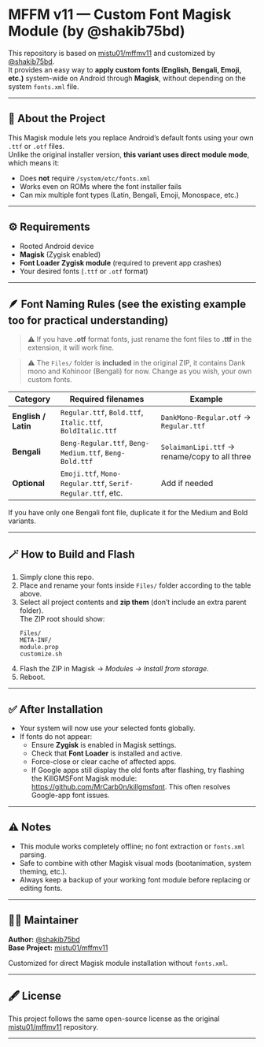 # MFFM v11 — Custom Font Magisk Module (by @shakib75bd)

This repository is based on [mistu01/mffmv11](https://github.com/mistu01/mffmv11) and customized by [@shakib75bd](https://github.com/shakib75bd).  
It provides an easy way to **apply custom fonts (English, Bengali, Emoji, etc.)** system-wide on Android through **Magisk**, without depending on the system `fonts.xml` file.

---

## 🧩 About the Project

This Magisk module lets you replace Android’s default fonts using your own `.ttf` or `.otf` files.  
Unlike the original installer version, **this variant uses direct module mode**, which means it:
- Does **not** require `/system/etc/fonts.xml`
- Works even on ROMs where the font installer fails
- Can mix multiple font types (Latin, Bengali, Emoji, Monospace, etc.)

---

## ⚙️ Requirements

- Rooted Android device  
- **Magisk** (Zygisk enabled)  
- **Font Loader Zygisk module** (required to prevent app crashes)  
- Your desired fonts (`.ttf` or `.otf` format)

---

## 🪶 Font Naming Rules (see the existing example too for practical understanding)

> ⚠️ If you have **.otf** format fonts, just rename the font files to **.ttf** in the extension, it will work fine.

> ⚠️ The `Files/` folder is **included** in the original ZIP, it contains
Dank mono and Kohinoor (Bengali) for now. Change as you wish, your own custom fonts.

| Category | Required filenames | Example |
|-----------|--------------------|----------|
| **English / Latin** | `Regular.ttf`, `Bold.ttf`, `Italic.ttf`, `BoldItalic.ttf` | `DankMono-Regular.otf` → `Regular.ttf` |
| **Bengali** | `Beng-Regular.ttf`, `Beng-Medium.ttf`, `Beng-Bold.ttf` | `SolaimanLipi.ttf` → rename/copy to all three |
| **Optional** | `Emoji.ttf`, `Mono-Regular.ttf`, `Serif-Regular.ttf`, etc. | Add if needed |

If you have only one Bengali font file, duplicate it for the Medium and Bold variants.

---

## 🪄 How to Build and Flash

1. Simply clone this repo.
2. Place and rename your fonts inside `Files/` folder according to the table above.
3. Select all project contents and **zip them** (don’t include an extra parent folder).  
   The ZIP root should show:
   ```
   Files/
   META-INF/
   module.prop
   customize.sh
   ```
4. Flash the ZIP in Magisk → *Modules → Install from storage*.
5. Reboot.

---

## ✅ After Installation

- Your system will now use your selected fonts globally.  
- If fonts do not appear:
  - Ensure **Zygisk** is enabled in Magisk settings.
  - Check that **Font Loader** is installed and active.
  - Force-close or clear cache of affected apps.
  - If Google apps still display the old fonts after flashing, try flashing the KillGMSFont Magisk module: https://github.com/MrCarb0n/killgmsfont. This often resolves Google-app font issues.

---

## ⚠️ Notes

- This module works completely offline; no font extraction or `fonts.xml` parsing.
- Safe to combine with other Magisk visual mods (bootanimation, system theming, etc.).
- Always keep a backup of your working font module before replacing or editing fonts.

---

## 🧑‍💻 Maintainer

**Author:** [@shakib75bd](https://github.com/shakib75bd)  
**Base Project:** [mistu01/mffmv11](https://github.com/mistu01/mffmv11)

Customized for direct Magisk module installation without `fonts.xml`.

---

## 🖋️ License

This project follows the same open-source license as the original [mistu01/mffmv11](https://github.com/mistu01/mffmv11) repository.

---
